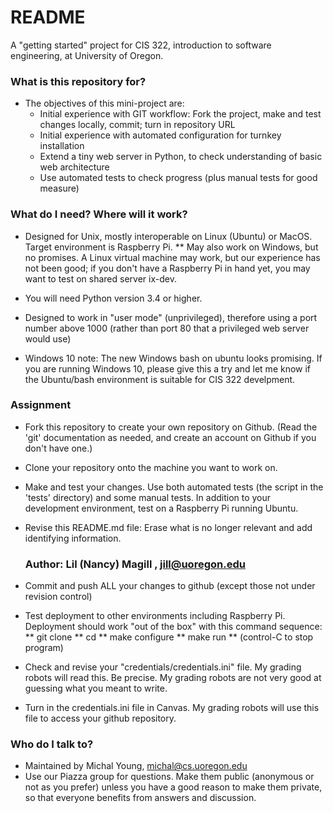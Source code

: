 # README #

A "getting started" project for CIS 322, introduction to software
engineering,  at University of Oregon.

### What is this repository for? ###

* The objectives of this mini-project are:
  * Initial experience with GIT workflow:  Fork the project, make and test changes locally, commit;  turn in repository URL
  * Initial experience with automated configuration for turnkey installation
  * Extend a tiny web server in Python, to check understanding of basic web architecture
  * Use automated tests to check progress (plus manual tests for good measure)

### What do I need?  Where will it work? ###

* Designed for Unix, mostly interoperable on Linux (Ubuntu) or MacOS.
  Target environment is Raspberry Pi. 
  ** May also work on Windows, but no promises.  A Linux virtual machine
   may work, but our experience has not been good; if you don't have a 
   Raspberry Pi in hand yet, you may want to test on shared server ix-dev.
* You will need Python version 3.4 or higher. 
* Designed to work in "user mode" (unprivileged), therefore using a port 
  number above 1000 (rather than port 80 that a privileged web server would use)

* Windows 10 note:  The new Windows bash on ubuntu looks promising.
  If you are running Windows 10, please give this a try and let me
  know if the Ubuntu/bash environment is suitable for CIS 322
  develpment. 

### Assignment ###
* Fork this repository to create your own repository on Github.  (Read the 'git' documentation as needed, and create an account on Github if you don't have one.) 
* Clone your repository onto the machine you want to work on.
* Make and test your changes.  Use both automated tests (the script in
the 'tests' directory) and some manual tests.  In addition to your
development environment, test on a Raspberry Pi running Ubuntu. 
* Revise this README.md file:  Erase what is no longer relevant and 
  add identifying information. 
  ### Author: Lil (Nancy) Magill , jill@uoregon.edu ###

* Commit and push ALL your changes to github (except those not under 
  revision control)
* Test deployment to other environments including Raspberry Pi.  Deployment 
  should work "out of the box" with this command sequence: 
  ** git clone <yourGitRepository> <targetDirectory>
  ** cd <targetDirectory>
  ** make configure
  ** make run 
  ** (control-C to stop program)
* Check and revise your "credentials/credentials.ini" file.  My
  grading robots will read this. Be precise. My grading robots
  are not very good at guessing what you meant to write.
* Turn in the credentials.ini file in Canvas.  My grading robots will
  use this file to access your github repository.   

### Who do I talk to? ###

* Maintained by Michal Young, michal@cs.uoregon.edu
* Use our Piazza group for questions. Make them public (anonymous or not as you prefer) unless you have a good reason to make them private, so that everyone benefits from answers and discussion. 

